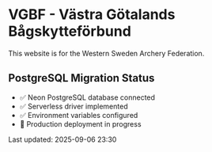 # VGBF - Västra Götalands Bågskytteförbund

This website is for the Western Sweden Archery Federation.

## PostgreSQL Migration Status

- ✅ Neon PostgreSQL database connected
- ✅ Serverless driver implemented
- ✅ Environment variables configured
- 🔄 Production deployment in progress

Last updated: 2025-09-06 23:30
